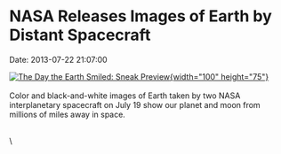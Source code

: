 NASA Releases Images of Earth by Distant Spacecraft
===================================================

Date: 2013-07-22 21:07:00

[![The Day the Earth Smiled: Sneak
Preview](http://www.jpl.nasa.gov/images/cassini/20130722/pia17171-th.jpg){width="100"
height="75"}](http://www.jpl.nasa.gov/news/news.cfm?release=2013-229&rn=news.xml&rst=3858)\
\
Color and black-and-white images of Earth taken by two NASA
interplanetary spacecraft on July 19 show our planet and moon from
millions of miles away in space.

\
\
